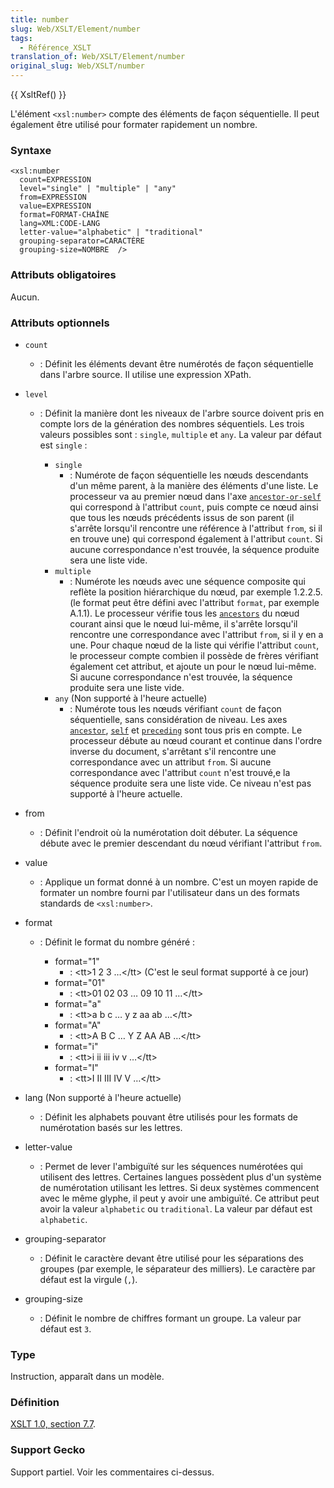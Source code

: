 ```yaml
---
title: number
slug: Web/XSLT/Element/number
tags:
  - Référence_XSLT
translation_of: Web/XSLT/Element/number
original_slug: Web/XSLT/number
---
```

{{ XsltRef() }}

L'élément `<xsl:number>` compte des éléments de façon séquentielle. Il peut également être utilisé
pour formater rapidement un nombre.

### Syntaxe

    <xsl:number
      count=EXPRESSION
      level="single" | "multiple" | "any"
      from=EXPRESSION
      value=EXPRESSION
      format=FORMAT-CHAÎNE
      lang=XML:CODE-LANG
      letter-value="alphabetic" | "traditional"
      grouping-separator=CARACTÈRE
      grouping-size=NOMBRE  />

### Attributs obligatoires

Aucun.

### Attributs optionnels

- `count`
  - : Définit les éléments devant être numérotés de façon séquentielle dans l'arbre source. Il utilise une expression
    XPath.
- `level`

  - : Définit la manière dont les niveaux de l'arbre source doivent pris en compte lors de la génération des
    nombres séquentiels. Les trois valeurs possibles sont&nbsp;: `single`, `multiple` et
    `any`. La valeur par défaut est `single`&nbsp;:

    - `single`
      - : Numérote de façon séquentielle les nœuds descendants d'un même parent, à la manière des éléments d'une
        liste. Le processeur va au premier nœud dans l'axe [`ancestor-or-self`](fr/XPath/Axes/ancestor-or-self) qui correspond à l'attribut
        `count`, puis compte ce nœud ainsi que tous les nœuds précédents issus de son parent (il
        s'arrête lorsqu'il rencontre une référence à l'attribut `from`, si il en trouve une) qui
        correspond également à l'attribut `count`. Si aucune correspondance n'est trouvée, la
        séquence produite sera une liste vide.
    - `multiple`
      - : Numérote les nœuds avec une séquence composite qui reflète la position hiérarchique du nœud, par exemple
        1.2.2.5. (le format peut être défini avec l'attribut `format`, par exemple A.1.1). Le
        processeur vérifie tous les [`ancestors`](fr/XPath/Axes/ancestor) du nœud courant
        ainsi que le nœud lui-même, il s'arrête lorsqu'il rencontre une correspondance avec l'attribut
        `from`, si il y en a une. Pour chaque nœud de la liste qui vérifie l'attribut
        `count`, le processeur compte combien il possède de frères vérifiant également cet attribut,
        et ajoute un pour le nœud lui-même. Si aucune correspondance n'est trouvée, la séquence produite sera
        une liste vide.
    - `any` (Non supporté à l'heure actuelle)
      - : Numérote tous les nœuds vérifiant `count` de façon séquentielle, sans considération de
        niveau. Les axes [`ancestor`](fr/XPath/Axes/ancestor), [`self`](fr/XPath/Axes/self) et [`preceding`](fr/XPath/Axes/preceding) sont tous pris en compte. Le processeur
        débute au nœud courant et continue dans l'ordre inverse du document, s'arrêtant s'il rencontre une
        correspondance avec un attribut `from`. Si aucune correspondance avec l'attribut
        `count` n'est trouvé,e la séquence produite sera une liste vide. Ce niveau n'est pas supporté
        à l'heure actuelle.

- from
  - : Définit l'endroit où la numérotation doit débuter. La séquence débute avec le premier descendant du nœud
    vérifiant l'attribut `from`.
- value
  - : Applique un format donné à un nombre. C'est un moyen rapide de formater un nombre fourni par l'utilisateur dans
    un des formats standards de `<xsl:number>`.
- format

  - : Définit le format du nombre généré&nbsp;:

    - format="1"
      - : \<tt>1 2 3 …\</tt> (C'est le seul format supporté à ce jour)
    - format="01"
      - : \<tt>01 02 03 … 09 10 11 …\</tt>
    - format="a"
      - : \<tt>a b c … y z aa ab …\</tt>
    - format="A"
      - : \<tt>A B C … Y Z AA AB …\</tt>
    - format="i"
      - : \<tt>i ii iii iv v …\</tt>
    - format="I"
      - : \<tt>I II III IV V …\</tt>

- lang (Non supporté à l'heure actuelle)
  - : Définit les alphabets pouvant être utilisés pour les formats de numérotation basés sur les lettres.
- letter-value
  - : Permet de lever l'ambiguïté sur les séquences numérotées qui utilisent des lettres. Certaines langues possèdent
    plus d'un système de numérotation utilisant les lettres. Si deux systèmes commencent avec le même glyphe, il
    peut y avoir une ambiguïté. Ce attribut peut avoir la valeur `alphabetic` ou
    `traditional`. La valeur par défaut est `alphabetic`.
- grouping-separator
  - : Définit le caractère devant être utilisé pour les séparations des groupes (par exemple, le séparateur des
    milliers). Le caractère par défaut est la virgule (`,`).
- grouping-size
  - : Définit le nombre de chiffres formant un groupe. La valeur par défaut est `3`.

### Type

Instruction, apparaît dans un modèle.

### Définition

[XSLT 1.0, section 7.7](http://www.w3.org/TR/xslt#number).

### Support Gecko

Support partiel. Voir les commentaires ci-dessus.
